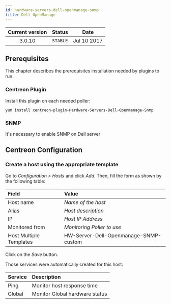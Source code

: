```yaml
---
id: hardware-servers-dell-openmanage-snmp
title: Dell OpenManage
---
```


| Current version | Status | Date |
| :-: | :-: | :-: |
| 3.0.10 | `STABLE` | Jul 10 2017 |

## Prerequisites

This chapter describes the prerequisites installation needed by plugins to run.

### Centreon Plugin

Install this plugin on each needed poller:

``` shell
yum install centreon-plugin-Hardware-Servers-Dell-Openmanage-Snmp
```

### SNMP

It's necessary to enable SNMP on Dell server

## Centreon Configuration

### Create a host using the appropriate template

Go to *Configuration \> Hosts* and click *Add*. Then, fill the form as shown by the following table:

| Field                                | Value                                 |
| :----------------------------------- | :------------------------------------ |
| Host name                            | *Name of the host*                    |
| Alias                                | *Host description*                    |
| IP                                   | *Host IP Address*                     |
| Monitored from                       | *Monitoring Poller to use*            |
| Host Multiple Templates              | HW-Server-Dell-Openmanage-SNMP-custom |

Click on the *Save* button.

Those services were automatically created for this host:

| Service | Description                    |
| :------ | :----------------------------- |
| Ping    | Monitor host response time     |
| Global  | Monitor Global hardware status |

